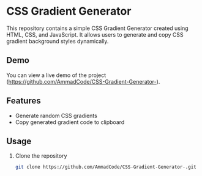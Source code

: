 # CSS Gradient Generator

This repository contains a simple CSS Gradient Generator created using HTML, CSS, and JavaScript. It allows users to generate and copy CSS gradient background styles dynamically.

## Demo

You can view a live demo of the project (https://github.com/AmmadCode/CSS-Gradient-Generator-).

## Features

- Generate random CSS gradients
- Copy generated gradient code to clipboard

## Usage

1. Clone the repository
   ```sh
   git clone https://github.com/AmmadCode/CSS-Gradient-Generator-.git
